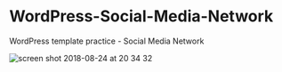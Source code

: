 # WordPress-Social-Media-Network
WordPress template practice - Social Media Network

![screen shot 2018-08-24 at 20 34 32](https://user-images.githubusercontent.com/16766170/44604296-4dd1b480-a7dd-11e8-935c-005818a311a1.png)
